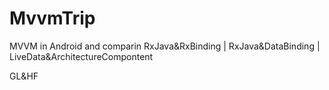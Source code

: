 # MvvmTrip
MVVM in Android and comparin RxJava&amp;RxBinding | RxJava&amp;DataBinding | LiveData&amp;ArchitectureCompontent

GL&HF
